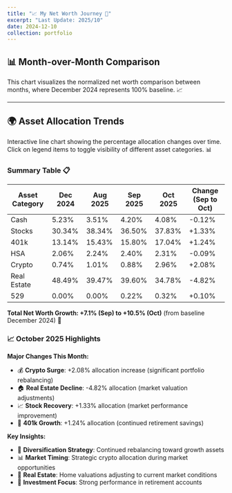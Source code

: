```yaml
---
title: "📈 My Net Worth Journey 🚀"
excerpt: "Last Update: 2025/10"
date: 2024-12-10
collection: portfolio
---
```


## 📊 Month-over-Month Comparison

This chart visualizes the normalized net worth comparison between months, where December 2024 represents 100% baseline. 📈

<div style="width: 100%; max-width: 800px; margin: auto;">
    <canvas id="barChart" style="width: 100%; height: 400px;"></canvas>
</div>

<script src="/assets/js/chart.min.js"></script>
<script src="/assets/js/net-worth-charts.js?v=3"></script>

---

## 🌍 Asset Allocation Trends

Interactive line chart showing the percentage allocation changes over time. Click on legend items to toggle visibility of different asset categories. 📊

<div style="width: 100%; max-width: 800px; margin: auto;">
    <canvas id="lineChart" style="width: 100%; height: 400px;"></canvas>
</div>



### Summary Table 📋

| Asset Category | Dec 2024 | Aug 2025 | Sep 2025 | Oct 2025 | Change (Sep to Oct) |
|---|---|---|---|---|---|
| Cash | 5.23% | 3.51% | 4.20% | 4.08% | -0.12% |
| Stocks | 30.34% | 38.34% | 36.50% | 37.83% | +1.33% |
| 401k | 13.14% | 15.43% | 15.80% | 17.04% | +1.24% |
| HSA | 2.06% | 2.24% | 2.40% | 2.31% | -0.09% |
| Crypto | 0.74% | 1.01% | 0.88% | 2.96% | +2.08% |
| Real Estate | 48.49% | 39.47% | 39.60% | 34.78% | -4.82% |
| 529 | 0.00% | 0.00% | 0.22% | 0.32% | +0.10% |

**Total Net Worth Growth: +7.1% (Sep) to +10.5% (Oct)** (from baseline December 2024) 🚀

### 📈 October 2025 Highlights

**Major Changes This Month:**
- 💰 **Crypto Surge**: +2.08% allocation increase (significant portfolio rebalancing)
- 🏠 **Real Estate Decline**: -4.82% allocation (market valuation adjustments)
- 📈 **Stock Recovery**: +1.33% allocation (market performance improvement)
- 🏦 **401k Growth**: +1.24% allocation (continued retirement savings)

**Key Insights:**
- 🎯 **Diversification Strategy**: Continued rebalancing toward growth assets
- 📊 **Market Timing**: Strategic crypto allocation during market opportunities
- 🏡 **Real Estate**: Home valuations adjusting to current market conditions
- 💼 **Investment Focus**: Strong performance in retirement accounts